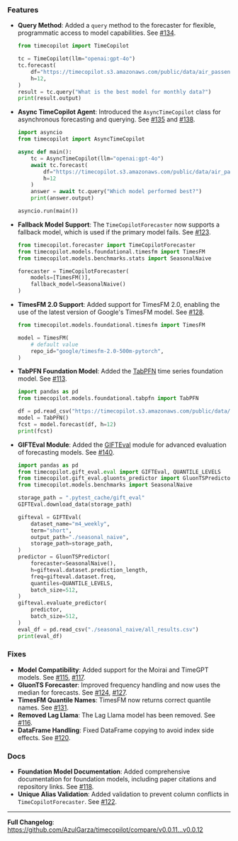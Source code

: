 ### Features


* **Query Method**: Added a `query` method to the forecaster for flexible, programmatic access to model capabilities. See [#134](https://github.com/AzulGarza/timecopilot/pull/134).
    ```python
    from timecopilot import TimeCopilot

    tc = TimeCopilot(llm="openai:gpt-4o")
    tc.forecast(
        df="https://timecopilot.s3.amazonaws.com/public/data/air_passengers.csv", 
        h=12,
    )
    result = tc.query("What is the best model for monthly data?")
    print(result.output)
    ```

* **Async TimeCopilot Agent**: Introduced the `AsyncTimeCopilot` class for asynchronous forecasting and querying. See [#135](https://github.com/AzulGarza/timecopilot/pull/135) and [#138](https://github.com/AzulGarza/timecopilot/pull/138).
    ```python
    import asyncio
    from timecopilot import AsyncTimeCopilot

    async def main():
        tc = AsyncTimeCopilot(llm="openai:gpt-4o")
        await tc.forecast(
            df="https://timecopilot.s3.amazonaws.com/public/data/air_passengers.csv",
            h=12
        )
        answer = await tc.query("Which model performed best?")
        print(answer.output)

    asyncio.run(main())
    ```

* **Fallback Model Support**: The `TimeCopilotForecaster` now supports a fallback model, which is used if the primary model fails. See [#123](https://github.com/AzulGarza/timecopilot/pull/123).
    ```python
    from timecopilot.forecaster import TimeCopilotForecaster
    from timecopilot.models.foundational.timesfm import TimesFM
    from timecopilot.models.benchmarks.stats import SeasonalNaive

    forecaster = TimeCopilotForecaster(
        models=[TimesFM()],
        fallback_model=SeasonalNaive()
    )
    ```

* **TimesFM 2.0 Support**: Added support for TimesFM 2.0, enabling the use of the latest version of Google's TimesFM model. See [#128](https://github.com/AzulGarza/timecopilot/pull/128).
    ```python
    from timecopilot.models.foundational.timesfm import TimesFM

    model = TimesFM(
        # default value
        repo_id="google/timesfm-2.0-500m-pytorch",
    )
    ```

* **TabPFN Foundation Model**: Added the [TabPFN](https://github.com/PriorLabs/TabPFN) time series foundation model. See [#113](https://github.com/AzulGarza/timecopilot/pull/113).
    ```python
    import pandas as pd
    from timecopilot.models.foundational.tabpfn import TabPFN

    df = pd.read_csv("https://timecopilot.s3.amazonaws.com/public/data/algeria_exports.csv", parse_dates=["ds"])
    model = TabPFN()
    fcst = model.forecast(df, h=12)
    print(fcst)
    ```

* **GIFTEval Module**: Added the [GIFTEval](https://github.com/SalesforceAIResearch/gift-eval/) module for advanced evaluation of forecasting models. See [#140](https://github.com/AzulGarza/timecopilot/pull/140).
    ```python
    import pandas as pd
    from timecopilot.gift_eval.eval import GIFTEval, QUANTILE_LEVELS
    from timecopilot.gift_eval.gluonts_predictor import GluonTSPredictor
    from timecopilot.models.benchmarks import SeasonalNaive

    storage_path = ".pytest_cache/gift_eval"
    GIFTEval.download_data(storage_path)

    gifteval = GIFTEval(
        dataset_name="m4_weekly",
        term="short",
        output_path="./seasonal_naive",
        storage_path=storage_path,
    )
    predictor = GluonTSPredictor(
        forecaster=SeasonalNaive(),
        h=gifteval.dataset.prediction_length,
        freq=gifteval.dataset.freq,
        quantiles=QUANTILE_LEVELS,
        batch_size=512,
    )
    gifteval.evaluate_predictor(
        predictor,
        batch_size=512,
    )
    eval_df = pd.read_csv("./seasonal_naive/all_results.csv")
    print(eval_df)
    ```

### Fixes

* **Model Compatibility**: Added support for the Moirai and TimeGPT models. See [#115](https://github.com/AzulGarza/timecopilot/pull/115), [#117](https://github.com/AzulGarza/timecopilot/pull/117).
* **GluonTS Forecaster**: Improved frequency handling and now uses the median for forecasts. See [#124](https://github.com/AzulGarza/timecopilot/pull/124), [#127](https://github.com/AzulGarza/timecopilot/pull/127).
* **TimesFM Quantile Names**: TimesFM now returns correct quantile names. See [#131](https://github.com/AzulGarza/timecopilot/pull/131).
* **Removed Lag Llama**: The Lag Llama model has been removed. See [#116](https://github.com/AzulGarza/timecopilot/pull/116).
* **DataFrame Handling**: Fixed DataFrame copying to avoid index side effects. See [#120](https://github.com/AzulGarza/timecopilot/pull/120).

### Docs

* **Foundation Model Documentation**: Added comprehensive documentation for foundation models, including paper citations and repository links. See [#118](https://github.com/AzulGarza/timecopilot/pull/118).
* **Unique Alias Validation**: Added validation to prevent column conflicts in `TimeCopilotForecaster`. See [#122](https://github.com/AzulGarza/timecopilot/pull/122).

---

**Full Changelog**: https://github.com/AzulGarza/timecopilot/compare/v0.0.11...v0.0.12